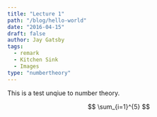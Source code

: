 ```yaml
---
title: "Lecture 1"
path: "/blog/hello-world"
date: "2016-04-15"
draft: false
author: Jay Gatsby
tags:
  - remark
  - Kitchen Sink
  - Images
type: "numbertheory"
---
```


This is a test unqiue to number theory.

$$
\sum_{i=1}^{5}
$$